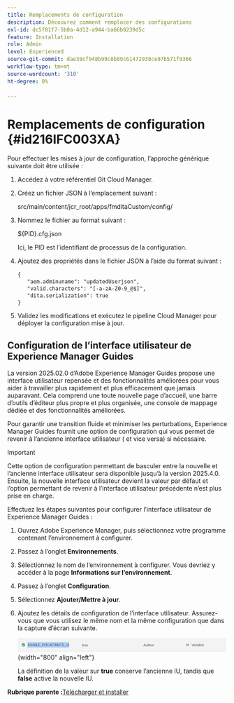 ```yaml
---
title: Remplacements de configuration
description: Découvrez comment remplacer des configurations
exl-id: dc5f81f7-5b0a-4d12-a944-ba66b0239d5c
feature: Installation
role: Admin
level: Experienced
source-git-commit: dae38cf948b99c8b89c61472938ce97b571f9366
workflow-type: tm+mt
source-wordcount: '310'
ht-degree: 0%

---
```


# Remplacements de configuration {#id216IFC003XA}

Pour effectuer les mises à jour de configuration, l’approche générique suivante doit être utilisée :

1. Accédez à votre référentiel Git Cloud Manager.

1. Créez un fichier JSON à l’emplacement suivant :

   src/main/content/jcr\_root/apps/fmditaCustom/config/

1. Nommez le fichier au format suivant :

   $\{PID\}.cfg.json

   Ici, le PID est l’identifiant de processus de la configuration.

1. Ajoutez des propriétés dans le fichier JSON à l’aide du format suivant :

   ```
   {
      "aem.adminuname": "updatedUserjson",
      "valid.characters": "[-a-zA-Z0-9_@$]",
      "dita.serialization": true
   }
   ```

1. Validez les modifications et exécutez le pipeline Cloud Manager pour déployer la configuration mise à jour.

## Configuration de l’interface utilisateur de Experience Manager Guides

La version 2025.02.0 d’Adobe Experience Manager Guides propose une interface utilisateur repensée et des fonctionnalités améliorées pour vous aider à travailler plus rapidement et plus efficacement que jamais auparavant. Cela comprend une toute nouvelle page d’accueil, une barre d’outils d’éditeur plus propre et plus organisée, une console de mappage dédiée et des fonctionnalités améliorées.

Pour garantir une transition fluide et minimiser les perturbations, Experience Manager Guides fournit une option de configuration qui vous permet de revenir à l’ancienne interface utilisateur ( et vice versa) si nécessaire.

>[!IMPORTANT]
>
> Cette option de configuration permettant de basculer entre la nouvelle et l’ancienne interface utilisateur sera disponible jusqu’à la version 2025.4.0. Ensuite, la nouvelle interface utilisateur devient la valeur par défaut et l’option permettant de revenir à l’interface utilisateur précédente n’est plus prise en charge.

Effectuez les étapes suivantes pour configurer l’interface utilisateur de Experience Manager Guides :

1. Ouvrez Adobe Experience Manager, puis sélectionnez votre programme contenant l’environnement à configurer.
2. Passez à l’onglet **Environnements**.
3. Sélectionnez le nom de l’environnement à configurer. Vous devriez y accéder à la page **Informations sur l’environnement**.
4. Passez à l’onglet **Configuration**.
5. Sélectionnez **Ajouter/Mettre à jour**.
6. Ajoutez les détails de configuration de l’interface utilisateur. Assurez-vous que vous utilisez le même nom et la même configuration que dans la capture d’écran suivante.

   ![](assets/enable-penultimate-ui.png){width="800" align="left"}

   La définition de la valeur sur **true** conserve l’ancienne IU, tandis que **false** active la nouvelle IU.



**Rubrique parente :**&#x200B;[ Télécharger et installer](download-install.md)
